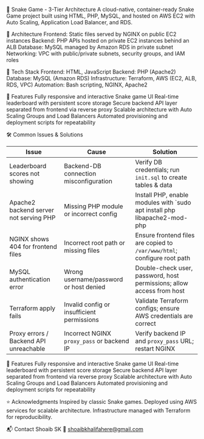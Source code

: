 🐍 Snake Game - 3-Tier Architecture
A cloud-native, container-ready Snake Game project built using HTML, PHP, MySQL, and hosted on AWS EC2 with Auto Scaling, Application Load Balancer, and RDS.


📐 Architecture
Frontend: Static files served by NGINX on public EC2 instances
Backend: PHP APIs hosted on private EC2 instances behind an ALB
Database: MySQL managed by Amazon RDS in private subnet
Networking: VPC with public/private subnets, security groups, and IAM roles



🚀 Tech Stack
Frontend: HTML, JavaScript
Backend: PHP (Apache2)
Database: MySQL (Amazon RDS)
Infrastructure: Terraform, AWS (EC2, ALB, RDS, VPC)
Automation: Bash scripting, NGINX, Apache2


🎯 Features
Fully responsive and interactive Snake game UI
Real-time leaderboard with persistent score storage
Secure backend API layer separated from frontend via reverse proxy
Scalable architecture with Auto Scaling Groups and Load Balancers
Automated provisioning and deployment scripts for repeatability


🛠️ Common Issues & Solutions

| Issue                                   | Cause                                            | Solution  |
|----------------------------------------|--------------------------------------------------|----------------------------------------------------------------------|
| Leaderboard scores not showing         | Backend-DB connection misconfiguration           | Verify DB credentials; run `init.sql` to create tables & data|            
| Apache2 backend server not serving PHP | Missing PHP module or incorrect config           | Install PHP, enable modules with `sudo apt install php libapache2-mod-php|
| NGINX shows 404 for frontend files     | Incorrect root path or missing files             | Ensure frontend files are copied to `/var/www/html`; configure root path|
| MySQL authentication error             | Wrong username/password or host denied           | Double-check user, password, host permissions; allow access from host|
| Terraform apply fails                  | Invalid config or insufficient permissions       | Validate Terraform configs; ensure AWS credentials are correct       |
| Proxy errors / Backend API unreachable | Incorrect NGINX `proxy_pass` or backend IP       | Verify backend IP and `proxy_pass` URL; restart NGINX                |


🎯 Features
Fully responsive and interactive Snake game UI
Real-time leaderboard with persistent score storage
Secure backend API layer separated from frontend via reverse proxy
Scalable architecture with Auto Scaling Groups and Load Balancers
Automated provisioning and deployment scripts for repeatability


⭐ Acknowledgments
Inspired by classic Snake games.
Deployed using AWS services for scalable architecture.
Infrastructure managed with Terraform for reproducibility.


📬 Contact
Shoaib SK
📧 shoaibkhalifahere@gmail.com



